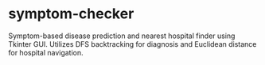 # symptom-checker
Symptom-based disease prediction and nearest hospital finder using Tkinter GUI. Utilizes DFS backtracking for diagnosis and Euclidean distance for hospital navigation.
